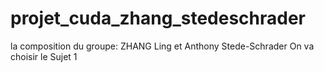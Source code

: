 # projet_cuda_zhang_stedeschrader

la composition du groupe: ZHANG Ling et Anthony Stede-Schrader
On va choisir le Sujet 1